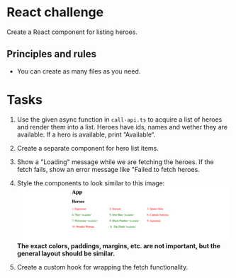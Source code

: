 # React challenge

Create a React component for listing heroes.

## Principles and rules

- You can create as many files as you need.

# Tasks

1. Use the given async function in `call-api.ts` to acquire a list of heroes and render them into a list.
   Heroes have ids, names and wether they are available. If a hero is available, print “Available“.


2. Create a separate component for hero list items.


3. Show a "Loading" message while we are fetching the heroes. If the fetch fails, show an error message like "Failed to fetch heroes.


4. Style the components to look similar to this image:
   ![img.png](img.png)
   **The exact colors, paddings, margins, etc. are not important, but the general layout should be similar.**


5. Create a custom hook for wrapping the fetch functionality.

